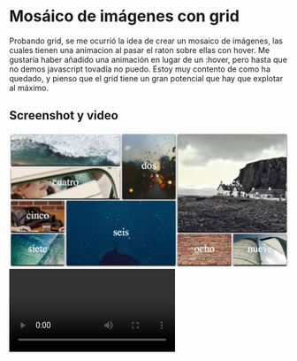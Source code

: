 # Mosáico de imágenes con grid
Probando grid, se me ocurrió la idea de crear un mosaico de imágenes, las cuales tienen una animacion al pasar el raton sobre ellas con hover. Me gustaría haber añadido una animación en lugar de un :hover, pero hasta que no demos javascript tovadía no puedo.
Estoy muy contento de como ha quedado, y pienso que el grid tiene un gran potencial que hay que explotar al máximo.
## Screenshot y video
![screenshot](screenshot.png)
![video](video.mp4)